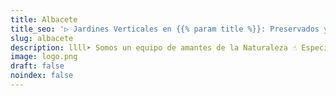 ```yaml
---
title: Albacete
title_seo: '▷ Jardines Verticales en {{% param title %}}: Preservados y Artificales'
slug: albacete
description: llll➤ Somos un equipo de amantes de la Naturaleza ☝ Especializadas en Diseño de Interiores con Jardines Verticales en {{% param title %}}.
image: logo.png
draft: false
noindex: false
---
```

